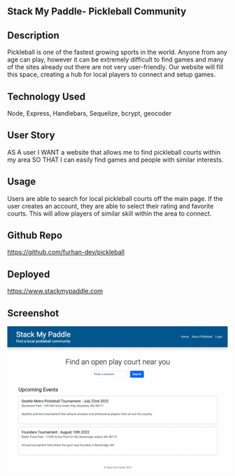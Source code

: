 ## Stack My Paddle- Pickleball Community

## Description
Pickleball is one of the fastest growing sports in the world. Anyone from any age can play, however it can be extremely difficult to find games and many of the sites already out there are not very user-friendly. Our website will fill this space, creating a hub for local players to connect and setup games.

## Technology Used
Node, Express, Handlebars, Sequelize, bcrypt, geocoder

## User Story
AS A user
I WANT a website that allows me to find pickleball courts within my area
SO THAT I can easily find games and people with similar interests.

## Usage
Users are able to search for local pickleball courts off the main page. If the user creates an account, they are able to select their rating and favorite courts. This will allow players of similar skill within the area to connect.


## Github Repo
https://github.com/furhan-dev/pickleball

## Deployed
https://www.stackmypaddle.com

## Screenshot
![image](/views/images/screenshot.jpg)
